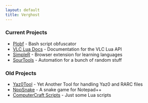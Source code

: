 ```yaml
---
layout: default
title: Verghost
---
```


### Current Projects
* [Plobf](https://github.com/verghost/plobf) - Bash script obfuscator
* [VLC Lua Docs](https://vlc.verg.ca) - Documentation for the VLC Lua API
* [SimpleR](https://github.com/verghost/SimpleR) - Browser extension for learning languages
* [SourTools](https://github.com/verghost/SourTools) - Automation for a bunch of random stuff


### Old Projects
* [Yaz0Tool](https://github.com/verghost/Yaz0Tool) - Yet Another Tool for handling Yaz0 and RARC files
* [NppSnake](https://github.com/verghost/NppSnake) - A snake game for Notepad++
* [ComputerCraft Scripts](https://github.com/verghost/ComputerCraft) - Just some Lua scripts